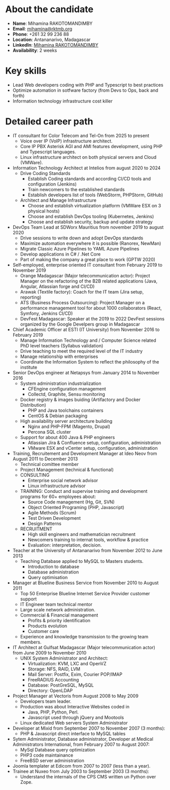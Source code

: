 # About the candidate

- **Name**: Mihamina RAKOTOMANDIMBY
- **Email**: mihamina@rktmb.org
- **Phone**: +261 32 99 236 88
- **Location**: Antananarivo, Madagascar
- **LinkedIn**: [Mihamina RAKOTOMANDIMBY](https://www.linkedin.com/in/mihaminarakotomandimby/)
- **Availability**: 2 weeks

# Key skills

- Lead Web developers coding with PHP and Typescript to best practices
- Optimize automation in sotfware factory (from Devs to Ops, back and forth)
- Information technology infrastructure cost killer

# Detailed career path

- IT consultant for Color Telecom and Tel-On from 2025 to present
    - Voice over IP (VoIP) infrastructure architect.
    - Core IP PBX Asterisk AGI and AMI features development, using PHP and Typescript languages.
    - Linux infrastructure architect on both physical servers and Cloud (VMWare).
- Information Technology Architect at Intelios from august 2020 to 2024
    - Drive Coding Standards
        - Establish Coding standards and according CI/CD tools and configuration (Jenkins)
        - Train newcomers to the established standards
        - Establish developers list of tools (WebStorm, PHPStorm, GitHub)
    - Architect and Manage Infrastructure
        - Choose and establish virtualization platform (VMWare ESX on 3 physical hosts)
        - Choose and establish DevOps tooling (Kubernetes, Jenkins)
        - Choose and establish security, backup and update strategy
- DevOps Team Lead at SDWorx Mauritius from november 2019 to august 2020
    - Drive sessions to write down and adopt DevOps standards
    - Maximize automation everywhere it is possible (Ranorex, NewMan)
    - Migrate Classic Azure Pipelines to YAML Azure Pipelines
    - Develop applications in C# / .Net Core
    - Part of making the company a great place to work (GPTW 2020)
- Self-employed, enterprise oriented IT consultant from February 2019 to November 2019
    - Orange Madagascar (Major telecommunication actor): Project Manager on the refactoring of the B2B related applications (Java, Angular, Atlassian forge and CI/CD)
    - Arawak (Textile factory): Coach for the IT team (Jira setup, reporting)
    - ATS (Business Process Outsourcing): Project Manager on a performance management tool for  about 1000 collaborators (React, Symfony, Jenkins CI/CD)
    - DevFest Madagascar: Speaker at the 2019 to 2022 DevFest sessions organized by the Google Develpers group in Madagascar
- Chief Academic Officer at ESTI (IT University) from November 2016 to February 2019
    - Manage Information Technology and / Computer Science related PhD level teachers (Syllabus validation)
    - Drive teaching to meet the required level of the IT industry
    - Manage relationship with enterprises
    - Coordinate the Information System to reflect the philosophy of the institute
- Senior DevOps engineer at Netapsys from January 2014 to November 2016 
    - System administration industrialization
        - CFEngine configuration management
        - Collectd, Graphite, Sensu monitoring
    - Docker registry & images buiding (Artifactory and Docker Distribution)
        - PHP and Java toolchains containers
        - CentOS & Debian packaging
    - High availability server architecture building
        - Nginx and PHP-FPM (Magento, Drupal)
        - Percona SQL cluster
    - Support for  about 400 Java & PHP engineers
        - Atlassian Jira & Confluence setup, configuration, administration
        - VMware ESX and vCenter setup, configuration, administration
- Training, Recruitement and Development Manager at Ideo Neov from August 2011 to December 2013
    - Technical comittee member
    - Project Management (technical & functional)
    - CONSULTING
        - Enterprise social network advisor
        - Linux infrastructure advisor
    - TRAINING: Conduct and supervise training and development programs for 60+ employees about:
        - Source Code management (Hg, Git, SVN)
        - Object Oriented Programing (PHP, Javascript)
        - Agile Methods (Scrum)
        - Test Driven Development
        - Design Patterns
    - RECRUITMENT
        - High skill engineers and mathematician recruitment
        - Newcomers training to internat tools, workflow & practice
        - Evaluation: interpretation, decision.
- Teacher at the University of Antananarivo from November 2012 to June 2013
    - Teaching Database applied to MySQL to Masters students.
        - Introduction to database
        - Database administration
        - Query optimisation
- Manager at Blueline Business Service from November 2010 to August 2011
    - Top 50 Enterprise Blueline Internet Service Provider customer support
    - IT Engineer team technical mentor
    - Large scale network administration.
    - Commercial & Financial management
        - Profits & priority identification
        - Products evolution
        - Customer care
    - Experience and knowledge transmission to the growing team members.
- IT Architect at Gulfsat Madagascar (Major telecommunication actor) from June 2009 to November 2010 
    - UNIX System Administrator and Architect:
        - Virtualization: KVM, LXC and OpenVZ
        - Storage: NFS, RAID, LVM
        - Mail Server: Postfix, Exim, Courier POP/IMAP
        - FreeRADIUS Accounting
        - Database: PostGreSQL, MySQL
        - Directory: OpenLDAP
- Project Manager at Vectoris from August 2008 to May 2009 
    - Developers team leader.
    - Production was about Interactive Websites coded in
        - Java, PHP, Python, Perl.
        - Javascript used through jQuery and Mootools
    - Linux dedicated Web servers System Administrator
- Developer at Mixid from September 2007 to November 2007 (3 months):
    - PHP & Javascript direct interface to MySQL tables
- Sytem Administrator, Database administrator, Developer at Medical Administrators International, from February 2007 to August 2007:
    - MySql Database query optimization
    - PHP3 code maintainance
    - FreeBSD server administration
- Joomla templater at Edicom from 2007 to 2007 (less than a year).
- Trainee at Nuxeo from July 2003 to September 2003 (3 months):
    - Understand the internals of the CPS CMS written un Python over Zope.
